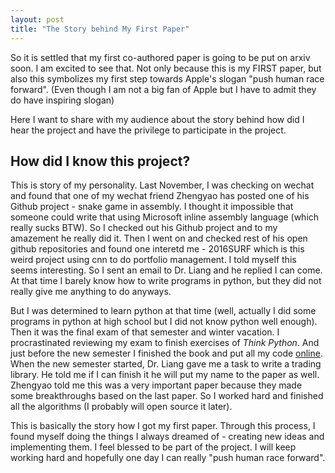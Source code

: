 ```yaml
---
layout: post
title: "The Story behind My First Paper"
---
```


So it is settled that my first co-authored paper is going to be put on arxiv soon. I am excited to see that. Not only because this is my FIRST paper, but also this symbolizes my first step towards Apple's slogan "push human race forward". (Even though I am not a big fan of Apple but I have to admit they do have inspiring slogan)

Here I want to share with my audience about the story behind how did I hear the project and have the privilege to participate in the project.

## How did I know this project?

This is story of my personality. Last November, I was checking on wechat and found that one of my wechat friend Zhengyao has posted one of his Github project - snake game in assembly. I thought it impossible that someone could write that using Microsoft inline assembly language (which really sucks BTW). So I checked out his Github project and to my amazement he really did it. Then I went on and checked rest of his open github repositories and found one interetd me - 2016SURF which is this weird project using cnn to do portfolio management. I told myself this seems interesting. So I sent an email to Dr. Liang and he replied I can come. At that time I barely know how to write programs in python, but they did not really give me anything to do anyways. 

But I was determined to learn python at that time (well, actually I did some programs in python at high school but I did not know python well enough). Then it was the final exam of that semester and winter vacation. I procrastinated reviewing my exam to finish exercises of *Think Python*. And just before the new semester I finished the book and put all my code [online](https://github.com/DexHunter/TP_solutions). When the new semester started, Dr. Liang gave me a task to write a trading library. He told me if I can finish it he will put my name to the paper as well. Zhengyao told me this was a very important paper because they made some breakthroughs based on the last paper. So I worked hard and finished all the algorithms (I probably will open source it later).

This is basically the story how I got my first paper. Through this process, I found myself doing the things I always dreamed of - creating new ideas and implementing them. I feel blessed to be part of the project. I will keep working hard and hopefully one day I can really "push human race forward".

<!--
## The qulity of research in our university

I am currently in Xi'an Jiaotong-Liverpool Univeristy, Suzhou, China. The quality of research is not very high if you compared with world-known universities. But it is better than average Chinese universities and since our teaching language is English, the communication between academia is easier than a normal Chinese university. However, I am not satisfied with the result. I have two SURF(summer undergraduate research fellowship) projects this summer(one on my name and another I am part-time). I wrote my surf project so I think the one I am doing is of high quality. But I read through the surf list and found a lot of surf projects are BS, the content is like my side-project or even worse. For example, build a selfless-driving car using lego. You don't need to 2 months to do that. A lot of resources are online already and people have built that like thousands of times. Others in other fields. Even though I am probably biased I suppose the content are of low quality in most of research projects in our university. After all, our university is still based in China and limited under Chinese rules.

-->
